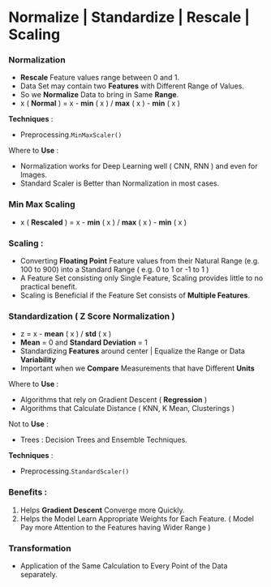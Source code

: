 # Normalize | Standardize | Rescale | Scaling

### Normalization
- **Rescale** Feature values range between 0 and 1.
- Data Set may contain two **Features** with Different Range of Values.
- So we **Normalize** Data to bring in Same **Range**.
- x ( **Normal** ) =  x - **min** ( x ) / **max** ( x ) - **min** ( x )

**Techniques** : 
- Preprocessing.`MinMaxScaler()`

Where to **Use** :
- Normalization works for Deep Learning well ( CNN, RNN ) and even for Images.
- Standard Scaler is Better than Normalization in most cases.

### Min Max Scaling
- x ( **Rescaled** ) =  x - **min** ( x ) / **max** ( x ) - **min** ( x )

### Scaling :
- Converting **Floating Point** Feature values from their Natural Range (e.g. 100 to 900) into a Standard Range ( e.g. 0 to 1 or -1 to 1 )
- A Feature Set consisting only Single Feature, Scaling provides little to no practical benefit.
- Scaling is Beneficial if the Feature Set consists of **Multiple Features**.

### Standardization ( Z Score Normalization )
- z = x - **mean** ( x ) / **std** ( x )
- **Mean** = 0 and **Standard Deviation** = 1
- Standardizing **Features** around center | Equalize the Range or Data **Variability**
- Important when we **Compare** Measurements that have Different **Units**

Where to **Use** :
- Algorithms that rely on Gradient Descent ( **Regression** )
- Algorithms that Calculate Distance ( KNN, K Mean, Clusterings )


Not to **Use** :
- Trees : Decision Trees and Ensemble Techniques.

**Techniques** : 
- Preprocessing.`StandardScaler()`

### Benefits :
1. Helps **Gradient Descent** Converge more Quickly.
2. Helps the Model Learn Appropriate Weights for Each Feature. ( Model Pay more Attention to the Features having Wider Range )

### Transformation
- Application of the Same Calculation to Every Point of the Data separately.
